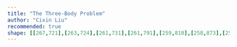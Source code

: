 ```yaml
---
title: "The Three-Body Problem"
author: "Cixin Liu"
recommended: true
shape: [[267,721],[263,724],[261,731],[261,791],[259,810],[258,873],[259,894],[257,911],[257,999],[251,1110],[252,1139],[249,1277],[247,1306],[245,1400],[243,1420],[244,1433],[241,1478],[240,1557],[233,1758],[234,1781],[239,1785],[262,1787],[344,1787],[353,1784],[359,1779],[365,1773],[367,1767],[372,1673],[373,1592],[375,1567],[378,1442],[381,1420],[381,1332],[383,1321],[382,1232],[384,1224],[385,1199],[385,1188],[382,1182],[382,1178],[387,1147],[384,1138],[387,1133],[386,1098],[388,1087],[387,1076],[384,1067],[388,1059],[389,1043],[387,1036],[387,1016],[389,1011],[389,1004],[386,997],[386,991],[390,975],[390,959],[393,938],[391,929],[391,910],[394,902],[393,892],[395,888],[394,873],[397,826],[394,803],[394,764],[396,756],[396,735],[390,729],[380,724],[290,721]]
---
```

